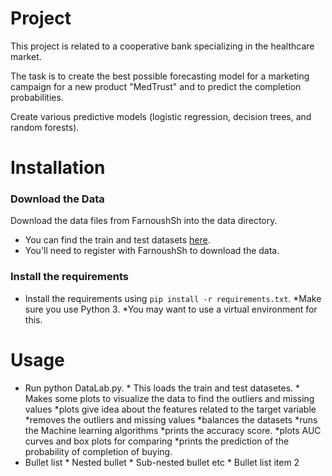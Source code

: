 # Project

This project is related to a cooperative bank specializing in the healthcare market.

The task is to create the best possible forecasting model for a marketing campaign for a new product "MedTrust" and to predict the completion probabilities.

Create various predictive models (logistic regression, decision trees, and random forests).

# Installation

### Download the Data

Download the data files from FarnoushSh into the data directory.
* You can find the train and test datasets [here](https://github.com/FarnoushSh/for-test/tree/master/Data).
* You'll need to register with FarnoushSh to download the data.

### Install the requirements
* Install the requirements using `pip install -r requirements.txt`.
    *Make sure you use Python 3.
    *You may want to use a virtual environment for this.

# Usage
* Run python DataLab.py.
      * This loads the train and test datasetes.
      * Makes some plots to visualize the data to find the outliers and missing values
        *plots give idea about the features related to the target variable
    *removes the outliers and missing values
    *balances the datasets
    *runs the Machine learning algorithms
        *prints the accuracy score.
        *plots AUC curves and box plots for comparing
    *prints the prediction of the probability of completion of buying.
* Bullet list
              * Nested bullet
                  * Sub-nested bullet etc
          * Bullet list item 2